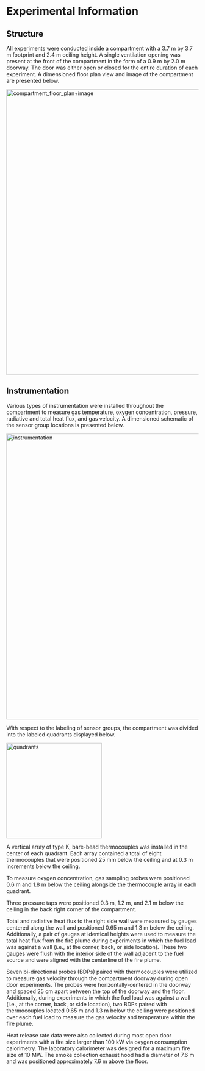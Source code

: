 # Experimental Information

## Structure

All experiments were conducted inside a compartment with a 3.7 m by 3.7 m footprint and 2.4 m ceiling height. A single ventilation opening was present at the front of the compartment in the form of a 0.9 m by 2.0 m doorway. The door was either open or closed for the entire duration of each experiment. A dimensioned floor plan view and image of the compartment are presented below.

<img src="_images_for_README/compartment_floor_plan+image.png" alt="compartment_floor_plan+image" width="750"/>

## Instrumentation

Various types of instrumentation were installed throughout the compartment to measure gas temperature, oxygen concentration, pressure, radiative and total heat flux, and gas velocity. A dimensioned schematic of the sensor group locations is presented below.

<img src="_images_for_README/instrumentation.png" alt="instrumentation" width="750"/>

With respect to the labeling of sensor groups, the compartment was divided into the labeled quadrants displayed below.

<img src="_images_for_README/quadrants.jpg" alt="quadrants" width="250"/>

A vertical array of type K, bare-bead thermocouples was installed in the center of each quadrant. Each array contained a total of eight thermocouples that were positioned 25 mm below the ceiling and at 0.3 m increments below the ceiling.

To measure oxygen concentration, gas sampling probes were positioned 0.6 m and 1.8 m below the ceiling alongside the thermocouple array in each quadrant.

Three pressure taps were positioned 0.3 m, 1.2 m, and 2.1 m below the ceiling in the back right corner of the compartment.

Total and radiative heat flux to the right side wall were measured by gauges centered along the wall and positioned 0.65 m and 1.3 m below the ceiling. Additionally, a pair of gauges at identical heights were used to measure the total heat flux from the fire plume during experiments in which the fuel load was against a wall (i.e., at the corner, back, or side location). These two gauges were flush with the interior side of the wall adjacent to the fuel source and were aligned with the centerline of the fire plume.

Seven bi-directional probes (BDPs) paired with thermocouples were utilized to measure gas velocity through the compartment doorway during open door experiments. The probes were horizontally-centered in the doorway and spaced 25 cm apart between the top of the doorway and the floor. Additionally, during experiments in which the fuel load was against a wall (i.e., at the corner, back, or side location), two BDPs paired with thermocouples located 0.65 m and 1.3 m below the ceiling were positioned over each fuel load to measure the gas velocity and temperature within the fire plume.

Heat release rate data were also collected during most open door experiments with a fire size larger than 100 kW via oxygen consumption calorimetry. The laboratory calorimeter was designed for a maximum fire size of 10 MW. The smoke collection exhaust hood had a diameter of 7.6 m and was positioned approximately 7.6 m above the floor.
